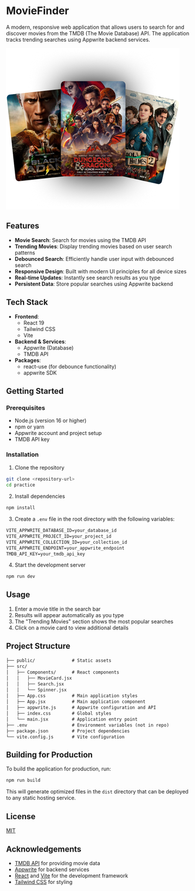 # MovieFinder

A modern, responsive web application that allows users to search for and discover movies from the TMDB (The Movie Database) API. The application tracks trending searches using Appwrite backend services.

![MovieFinder Screenshot](./public/hero-img.png)

## Features

- **Movie Search**: Search for movies using the TMDB API
- **Trending Movies**: Display trending movies based on user search patterns
- **Debounced Search**: Efficiently handle user input with debounced search
- **Responsive Design**: Built with modern UI principles for all device sizes
- **Real-time Updates**: Instantly see search results as you type
- **Persistent Data**: Store popular searches using Appwrite backend

## Tech Stack

- **Frontend**:
  - React 19
  - Tailwind CSS
  - Vite
- **Backend & Services**:
  - Appwrite (Database)
  - TMDB API
- **Packages**:
  - react-use (for debounce functionality)
  - appwrite SDK

## Getting Started

### Prerequisites

- Node.js (version 16 or higher)
- npm or yarn
- Appwrite account and project setup
- TMDB API key

### Installation

1. Clone the repository
```bash
git clone <repository-url>
cd practice
```

2. Install dependencies
```bash
npm install
```

3. Create a `.env` file in the root directory with the following variables:
```
VITE_APPWRITE_DATABASE_ID=your_database_id
VITE_APPWRITE_PROJECT_ID=your_project_id
VITE_APPWRITE_COLLECTION_ID=your_collection_id
VITE_APPWRITE_ENDPOINT=your_appwrite_endpoint
TMDB_API_KEY=your_tmdb_api_key
```

4. Start the development server
```bash
npm run dev
```

## Usage

1. Enter a movie title in the search bar
2. Results will appear automatically as you type
3. The "Trending Movies" section shows the most popular searches
4. Click on a movie card to view additional details

## Project Structure

```
├── public/              # Static assets
├── src/
│   ├── Components/      # React components
│   │   ├── MovieCard.jsx
│   │   ├── Search.jsx
│   │   └── Spinner.jsx
│   ├── App.css          # Main application styles
│   ├── App.jsx          # Main application component
│   ├── appwrite.js      # Appwrite configuration and API
│   ├── index.css        # Global styles
│   └── main.jsx         # Application entry point
├── .env                 # Environment variables (not in repo)
├── package.json         # Project dependencies
└── vite.config.js       # Vite configuration
```

## Building for Production

To build the application for production, run:

```bash
npm run build
```

This will generate optimized files in the `dist` directory that can be deployed to any static hosting service.

## License

[MIT](LICENSE)

## Acknowledgements

- [TMDB API](https://www.themoviedb.org/documentation/api) for providing movie data
- [Appwrite](https://appwrite.io/) for backend services
- [React](https://react.dev/) and [Vite](https://vitejs.dev/) for the development framework
- [Tailwind CSS](https://tailwindcss.com/) for styling